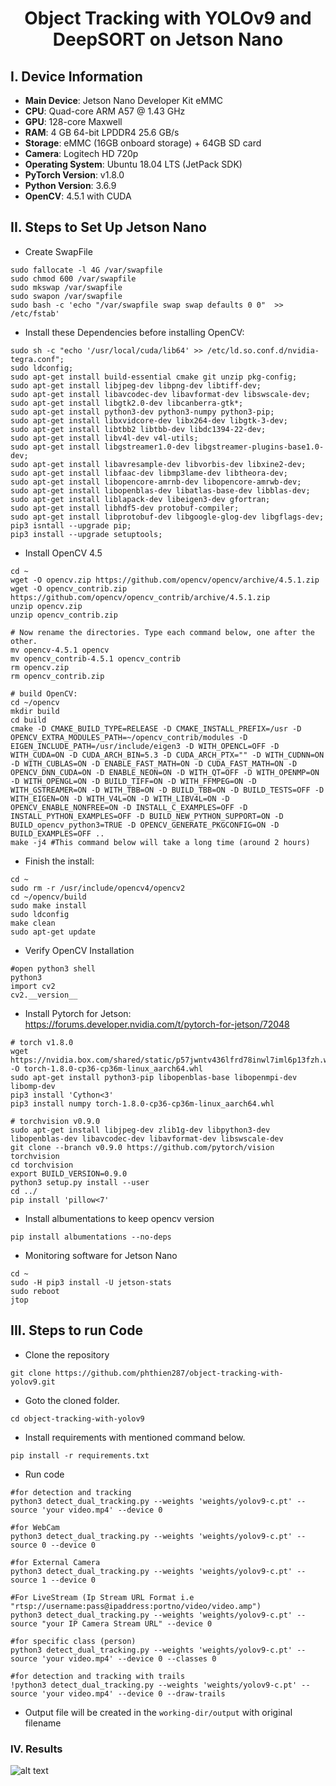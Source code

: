 <H1 align="center">
Object Tracking with YOLOv9 and DeepSORT on Jetson Nano</H1>


## I. Device Information

- **Main Device**: Jetson Nano Developer Kit eMMC
- **CPU**: Quad-core ARM A57 @ 1.43 GHz
- **GPU**: 128-core Maxwell
- **RAM**: 4 GB 64-bit LPDDR4 25.6 GB/s
- **Storage**: eMMC (16GB onboard storage) + 64GB SD card
- **Camera**: Logitech HD 720p
- **Operating System**: Ubuntu 18.04 LTS (JetPack SDK)
- **PyTorch Version**: v1.8.0
- **Python Version**: 3.6.9
- **OpenCV**: 4.5.1 with CUDA

## II. Steps to Set Up Jetson Nano
- Create SwapFile
```
sudo fallocate -l 4G /var/swapfile 
sudo chmod 600 /var/swapfile
sudo mkswap /var/swapfile
sudo swapon /var/swapfile
sudo bash -c 'echo "/var/swapfile swap swap defaults 0 0"  >> /etc/fstab' 
```
- Install these Dependencies before installing OpenCV:
```
sudo sh -c "echo '/usr/local/cuda/lib64' >> /etc/ld.so.conf.d/nvidia-tegra.conf";
sudo ldconfig;
sudo apt-get install build-essential cmake git unzip pkg-config;
sudo apt-get install libjpeg-dev libpng-dev libtiff-dev;
sudo apt-get install libavcodec-dev libavformat-dev libswscale-dev;
sudo apt-get install libgtk2.0-dev libcanberra-gtk*;
sudo apt-get install python3-dev python3-numpy python3-pip;
sudo apt-get install libxvidcore-dev libx264-dev libgtk-3-dev;
sudo apt-get install libtbb2 libtbb-dev libdc1394-22-dev;
sudo apt-get install libv4l-dev v4l-utils;
sudo apt-get install libgstreamer1.0-dev libgstreamer-plugins-base1.0-dev;
sudo apt-get install libavresample-dev libvorbis-dev libxine2-dev;
sudo apt-get install libfaac-dev libmp3lame-dev libtheora-dev;
sudo apt-get install libopencore-amrnb-dev libopencore-amrwb-dev;
sudo apt-get install libopenblas-dev libatlas-base-dev libblas-dev;
sudo apt-get install liblapack-dev libeigen3-dev gfortran;
sudo apt-get install libhdf5-dev protobuf-compiler;
sudo apt-get install libprotobuf-dev libgoogle-glog-dev libgflags-dev;
pip3 isntall --upgrade pip;
pip3 install --upgrade setuptools;
```
- Install OpenCV 4.5
```
cd ~
wget -O opencv.zip https://github.com/opencv/opencv/archive/4.5.1.zip 
wget -O opencv_contrib.zip https://github.com/opencv/opencv_contrib/archive/4.5.1.zip 
unzip opencv.zip 
unzip opencv_contrib.zip

# Now rename the directories. Type each command below, one after the other.
mv opencv-4.5.1 opencv
mv opencv_contrib-4.5.1 opencv_contrib
rm opencv.zip
rm opencv_contrib.zip

# build OpenCV:
cd ~/opencv
mkdir build
cd build
cmake -D CMAKE_BUILD_TYPE=RELEASE -D CMAKE_INSTALL_PREFIX=/usr -D OPENCV_EXTRA_MODULES_PATH=~/opencv_contrib/modules -D EIGEN_INCLUDE_PATH=/usr/include/eigen3 -D WITH_OPENCL=OFF -D WITH_CUDA=ON -D CUDA_ARCH_BIN=5.3 -D CUDA_ARCH_PTX="" -D WITH_CUDNN=ON -D WITH_CUBLAS=ON -D ENABLE_FAST_MATH=ON -D CUDA_FAST_MATH=ON -D OPENCV_DNN_CUDA=ON -D ENABLE_NEON=ON -D WITH_QT=OFF -D WITH_OPENMP=ON -D WITH_OPENGL=ON -D BUILD_TIFF=ON -D WITH_FFMPEG=ON -D WITH_GSTREAMER=ON -D WITH_TBB=ON -D BUILD_TBB=ON -D BUILD_TESTS=OFF -D WITH_EIGEN=ON -D WITH_V4L=ON -D WITH_LIBV4L=ON -D OPENCV_ENABLE_NONFREE=ON -D INSTALL_C_EXAMPLES=OFF -D INSTALL_PYTHON_EXAMPLES=OFF -D BUILD_NEW_PYTHON_SUPPORT=ON -D BUILD_opencv_python3=TRUE -D OPENCV_GENERATE_PKGCONFIG=ON -D BUILD_EXAMPLES=OFF ..
make -j4 #This command below will take a long time (around 2 hours)
```
- Finish the install:
```
cd ~
sudo rm -r /usr/include/opencv4/opencv2
cd ~/opencv/build
sudo make install
sudo ldconfig
make clean
sudo apt-get update
```
- Verify OpenCV Installation
```
#open python3 shell
python3
import cv2
cv2.__version__
```
- Install Pytorch for Jetson: https://forums.developer.nvidia.com/t/pytorch-for-jetson/72048
```
# torch v1.8.0
wget https://nvidia.box.com/shared/static/p57jwntv436lfrd78inwl7iml6p13fzh.whl -O torch-1.8.0-cp36-cp36m-linux_aarch64.whl
sudo apt-get install python3-pip libopenblas-base libopenmpi-dev libomp-dev
pip3 install 'Cython<3'
pip3 install numpy torch-1.8.0-cp36-cp36m-linux_aarch64.whl
```
```
# torchvision v0.9.0
sudo apt-get install libjpeg-dev zlib1g-dev libpython3-dev libopenblas-dev libavcodec-dev libavformat-dev libswscale-dev
git clone --branch v0.9.0 https://github.com/pytorch/vision torchvision
cd torchvision
export BUILD_VERSION=0.9.0  
python3 setup.py install --user
cd ../
pip install 'pillow<7'
```

- Install albumentations to keep opencv version
```commandline
pip install albumentations --no-deps
```

- Monitoring software for Jetson Nano
```
cd ~
sudo -H pip3 install -U jetson-stats 
sudo reboot
jtop
```

## III. Steps to run Code

- Clone the repository
```
git clone https://github.com/phthien287/object-tracking-with-yolov9.git
```
- Goto the cloned folder.
```
cd object-tracking-with-yolov9
```
- Install requirements with mentioned command below.
```
pip install -r requirements.txt
```
- Run code
```
#for detection and tracking
python3 detect_dual_tracking.py --weights 'weights/yolov9-c.pt' --source 'your video.mp4' --device 0

#for WebCam
python3 detect_dual_tracking.py --weights 'weights/yolov9-c.pt' --source 0 --device 0

#for External Camera
python3 detect_dual_tracking.py --weights 'weights/yolov9-c.pt' --source 1 --device 0

#For LiveStream (Ip Stream URL Format i.e "rtsp://username:pass@ipaddress:portno/video/video.amp")
python3 detect_dual_tracking.py --weights 'weights/yolov9-c.pt' --source "your IP Camera Stream URL" --device 0

#for specific class (person)
python3 detect_dual_tracking.py --weights 'weights/yolov9-c.pt' --source 'your video.mp4' --device 0 --classes 0

#for detection and tracking with trails 
!python3 detect_dual_tracking.py --weights 'weights/yolov9-c.pt' --source 'your video.mp4' --device 0 --draw-trails 
```

- Output file will be created in the ```working-dir/output``` with original filename

### IV. Results
![alt text](highway.gif)
